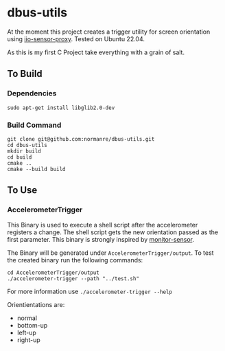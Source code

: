 # dbus-utils

At the moment this project creates a trigger utility for screen orientation using [iio-sensor-proxy](https://gitlab.freedesktop.org/hadess/iio-sensor-proxy). Tested on Ubuntu 22.04.

As this is my first C Project take everything with a grain of salt.

## To Build

### Dependencies
```
sudo apt-get install libglib2.0-dev
```
### Build Command

```
git clone git@github.com:normanre/dbus-utils.git
cd dbus-utils
mkdir build
cd build
cmake ..
cmake --build build
``` 

## To Use
### AccelerometerTrigger

This Binary is used to execute a shell script after the accelerometer registers a change. The shell script gets the new 
orientation passed as the first parameter. This binary is strongly inspired by [monitor-sensor](https://gitlab.freedesktop.org/hadess/iio-sensor-proxy/-/blob/master/src/monitor-sensor.c).


The Binary will be generated under `AccelerometerTrigger/output`. 
To test the created binary run the following commands: 
```
cd AccelerometerTrigger/output
./accelerometer-trigger --path "../test.sh"
```
For more information use `./accelerometer-trigger --help`

Orientientations are:
* normal
* bottom-up
* left-up
* right-up